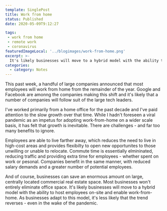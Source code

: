```yaml
---
template: SinglePost
title: Work from home
status: Published
date: 2020-05-09T9:12:27

tags:
 - work from home
 - remote work
 - coronavirus
featuredImageLocal: '../blogimages/work-from-home.png'
excerpt: >-
  It's likely businesses will move to a hybrid model with the ability to host employees on-site and enable work-from-home. As businesses adapt to this model, it's less likely that the trend reverses - even in the wake of the pandemic.  
categories:
  - category: Notes
---
```

This past week, a handful of large companies announced that most employees will work from home from the remainder of the year. Google and Facebook are amonng the companies making this shift and it's likely that a number of companies will follow suit of the large tech leaders.

I've worked primarily from a home office for the past decade and I've paid attention to the slow growth over that time. While I hadn't foreseen a viral pandemic as an impetus for adopting work-from-home on a wider scale basis, it has felt that growth is inevitable. There are challenges - and far too many benefits to ignore.

Employees are able to live farther away, which reduces the need to live in high-cost areas and provides flexibilty to open new opportunites to those unwilling or unable to relocate. Commute time is essentially elmininated, reducing traffic and providing extra time for employees - whether spent on work or pesonal. Companies benefit in the same manner, with reduced salary demands and a greater number of potential employees.

And of course, businesses can save an enormous amount on large, centrally located commercial real estate space. Most businesses won't entirely eliminate office space. It's likely businesses will move to a hybrid model with the ability to host employees on-site and enable work-from-home. As businesses adapt to this model, it's less likely that the trend reverses - even in the wake of the pandemic.  
